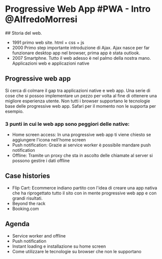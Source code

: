 # Progressive Web App #PWA - Intro @AlfredoMorresi



## Storia del web.
* 1991 primo web site. html + css + js
* 2000 Primo step importante introduzione di Ajax. Ajax nasce per far funzionare desktop app nel browser, prima app è stata outlook.
* 2007 Smartphne. Tutto il web adesso è nel palmo della nostra mano. Applicazioni web e applicazioni native

## Progressive web app
Si cerca di colmare il gap tra applicazioni native e web app.
Una serie di cose che si possoo implementare un pezzo per volta al fine di ottenere una migliore esperienza utente.
Non tutti i browser supportano le tecnologie base delle progressive web app. Safari per il momento non le supporta per esempio.
### 3 punti in cui le web app sono peggiori delle native:
* Home screen access: In una progressive web app ti viene chiesto se aggiungere l'icona nell'home screen
* Push notification: Grazie ai service worker è possibile mandare push notification
* Offline: Tramite un proxy che sta in ascolto delle chiamate al server si possono gestire i dati offline

## Case histories
* Flip Cart: Ecommerce indiano partito con l'idea di creare una app nativa che ha riprogettato tutto il sito con in mente progressive web app e con grandi risultati.
* Beyond the rack
* Booking.com

## Agenda
* Service worker and offline
* Push notification
* Instant loading e installazione su home screen
* Come utilizzare le tecnologie su browser che non le supportano
